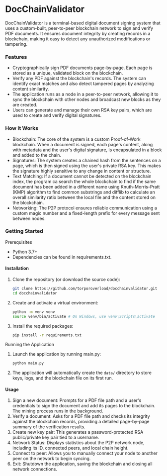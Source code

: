 # DocChainValidator

DocChainValidator is a terminal-based digital document signing system that uses a custom-built, peer-to-peer blockchain network to sign and verify PDF documents. It ensures document integrity by creating records in a blockchain, making it easy to detect any unauthorized modifications or tampering.

### Features
- Cryptographically sign PDF documents page-by-page. Each page is stored as a unique, validated block on the blockchain.
- Verify any PDF against the blockchain's records. The system can identify exact matches and also detect tampered pages by analyzing content similarity.
- The application runs as a node in a peer-to-peer network, allowing it to sync the blockchain with other nodes and broadcast new blocks as they are created.
- Users can generate and manage their own RSA key pairs, which are used to create and verify digital signatures.

### How It Works
- Blockchain: The core of the system is a custom Proof-of-Work blockchain. When a document is signed, each page's content, along with metadata and the user's digital signature, is encapsulated in a block and added to the chain.
- Signatures: The system creates a chained hash from the sentences on a page, which is then signed using the user's private RSA key. This makes the signature highly sensitive to any change in content or structure.
- Text Matching: If a document cannot be detected on the blockchain index, the program ca search the whole blockchain to find if the same document has been added in a different name using Knuth-Morris-Pratt (KMP) algorithm to find common substrings and difflib to calculate an overall similarity ratio between the local file and the content stored on the blockchain.
- Networking: The P2P protocol ensures reliable communication using a custom magic number and a fixed-length prefix for every message sent between nodes.

### Getting Started
Prerequisites

- Python 3.7+
- Dependencies can be found in requirements.txt.

#### Installation
1. Clone the repository (or download the source code):
    ```bash
    git clone https://github.com/torporoverload/docchainvalidator.git
    cd docchainvalidator
    ```
2. Create and activate a virtual environment:
    ```bash
    python -m venv venv
    source venv/bin/activate # On Windows, use venv\Scripts\activate
    ```

1. Install the required packages:

    ```bash
    pip install -r requirements.txt
    ```
Running the Application
1. Launch the application by running main.py:

    ```bash
    python main.py
    ```
2. The application will automatically create the `data/` directory to store keys, logs, and the blockchain file on its first run.

#### Usage
1. Sign a new document: Prompts for a PDF file path and a user's credentials to sign the document and add its pages to the blockchain. The mining process runs in the background.
2. Verify a document: Asks for a PDF file path and checks its integrity against the blockchain records, providing a detailed page-by-page summary of the verification results.
3. Create new key pair: This generates a password-protected RSA public/private key pair tied to a username.
4. Network Status: Displays statistics about the P2P network node, including its ID, connected peers, and local chain height.
5. Connect to peer: Allows you to manually connect your node to another peer on the network to begin syncing.
6. Exit: Shutdown the application, saving the blockchain and closing all network connections.
